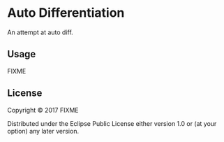 # Auto Differentiation

An attempt at auto diff.

## Usage

FIXME

## License

Copyright © 2017 FIXME

Distributed under the Eclipse Public License either version 1.0 or (at
your option) any later version.
